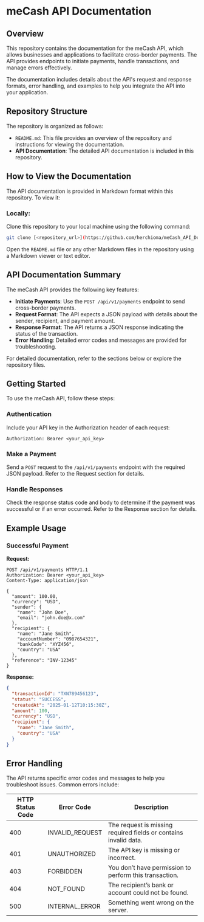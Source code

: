 # meCash API Documentation

## Overview

This repository contains the documentation for the meCash API, which allows businesses and applications to facilitate cross-border payments. The API provides endpoints to initiate payments, handle transactions, and manage errors effectively.

The documentation includes details about the API's request and response formats, error handling, and examples to help you integrate the API into your application.

## Repository Structure

The repository is organized as follows:

- `README.md`: This file provides an overview of the repository and instructions for viewing the documentation.
- **API Documentation**: The detailed API documentation is included in this repository.

## How to View the Documentation

The API documentation is provided in Markdown format within this repository. To view it:

### Locally:
Clone this repository to your local machine using the following command:

```bash
git clone [<repository_url>](https://github.com/herchioma/meCash_API_Doc.git)
```

Open the `README.md` file or any other Markdown files in the repository using a Markdown viewer or text editor.

## API Documentation Summary

The meCash API provides the following key features:

- **Initiate Payments**: Use the `POST /api/v1/payments` endpoint to send cross-border payments.
- **Request Format**: The API expects a JSON payload with details about the sender, recipient, and payment amount.
- **Response Format**: The API returns a JSON response indicating the status of the transaction.
- **Error Handling**: Detailed error codes and messages are provided for troubleshooting.

For detailed documentation, refer to the sections below or explore the repository files.

## Getting Started

To use the meCash API, follow these steps:

### Authentication
Include your API key in the Authorization header of each request:

```http
Authorization: Bearer <your_api_key>
```

### Make a Payment
Send a `POST` request to the `/api/v1/payments` endpoint with the required JSON payload. Refer to the Request section for details.

### Handle Responses
Check the response status code and body to determine if the payment was successful or if an error occurred. Refer to the Response section for details.

## Example Usage

### Successful Payment

**Request:**

```http
POST /api/v1/payments HTTP/1.1
Authorization: Bearer <your_api_key>
Content-Type: application/json

{
  "amount": 100.00,
  "currency": "USD",
  "sender": {
    "name": "John Doe",
    "email": "john.doe@x.com"
  },
  "recipient": {
    "name": "Jane Smith",
    "accountNumber": "0987654321",
    "bankCode": "XYZ456",
    "country": "USA"
  },
  "reference": "INV-12345"
}
```

**Response:**

```json
{
  "transactionId": "TXN789456123",
  "status": "SUCCESS",
  "createdAt": "2025-01-12T10:15:30Z",
  "amount": 100,
  "currency": "USD",
  "recipient": {
    "name": "Jane Smith",
    "country": "USA"
  }
}
```

## Error Handling

The API returns specific error codes and messages to help you troubleshoot issues. Common errors include:

| HTTP Status Code | Error Code       | Description                                              |
|-----------------|-----------------|----------------------------------------------------------|
| 400             | INVALID_REQUEST  | The request is missing required fields or contains invalid data. |
| 401             | UNAUTHORIZED     | The API key is missing or incorrect.                     |
| 403             | FORBIDDEN        | You don’t have permission to perform this transaction.   |
| 404             | NOT_FOUND        | The recipient’s bank or account could not be found.     |
| 500             | INTERNAL_ERROR   | Something went wrong on the server.                     |
